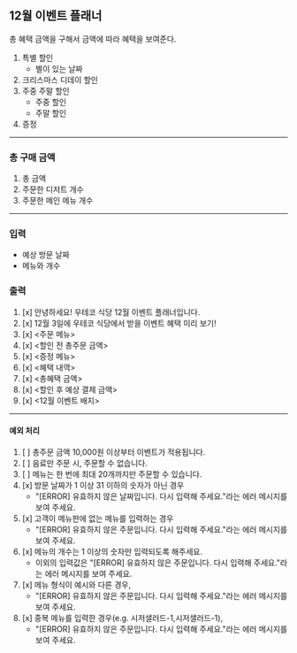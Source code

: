 ## 12월 이벤트 플래너
총 혜택 금액을 구해서 금액에 따라 혜택을 보여준다.
1. 특별 할인
   - 별이 있는 날짜
2. 크리스마스 디데이 할인
3. 주중 주말 할인
   - 주중 할인
   - 주말 할인
4. 증정
----------------------------------------
### 총 구매 금액
1. 총 금액
2. 주문한 디저트 개수
3. 주문한 메인 메뉴 개수
----------------------------------------
### 입력
- 예상 방문 날짜
- 메뉴와 개수
### 출력
1. [x] 안녕하세요! 우테코 식당 12월 이벤트 플래너입니다.
2. [x] 12월 3일에 우테코 식당에서 받을 이벤트 혜택 미리 보기!
3. [x] <주문 메뉴>
4. [x] <할인 전 총주문 금액>
5. [x] <증정 메뉴>
6. [x] <혜택 내역>
7. [x] <총혜택 금액>
8. [x] <할인 후 예상 결제 금액>
9. [x] <12월 이벤트 배지>

------------------------------------------
#### 예외 처리
1. [ ] 총주문 금액 10,000원 이상부터 이벤트가 적용됩니다.
2. [ ] 음료만 주문 시, 주문할 수 없습니다.
3. [ ] 메뉴는 한 번에 최대 20개까지만 주문할 수 있습니다.
4. [x] 방문 날짜가 1 이상 31 이하의 숫자가 아닌 경우
   - "[ERROR] 유효하지 않은 날짜입니다. 다시 입력해 주세요."라는 에러 메시지를 보여 주세요.
5. [x] 고객이 메뉴판에 없는 메뉴를 입력하는 경우
   - "[ERROR] 유효하지 않은 주문입니다. 다시 입력해 주세요."라는 에러 메시지를 보여 주세요.
6. [x] 메뉴의 개수는 1 이상의 숫자만 입력되도록 해주세요. 
   - 이외의 입력값은 "[ERROR] 유효하지 않은 주문입니다. 다시 입력해 주세요."라는 에러 메시지를 보여 주세요.
7. [x] 메뉴 형식이 예시와 다른 경우, 
   - "[ERROR] 유효하지 않은 주문입니다. 다시 입력해 주세요."라는 에러 메시지를 보여 주세요.
8. [x] 중복 메뉴를 입력한 경우(e.g. 시저샐러드-1,시저샐러드-1), 
   - "[ERROR] 유효하지 않은 주문입니다. 다시 입력해 주세요."라는 에러 메시지를 보여 주세요.
